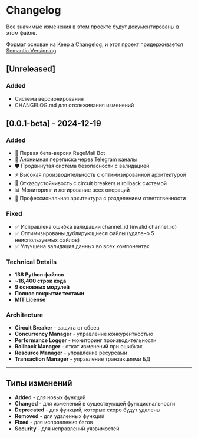 # Changelog

Все значимые изменения в этом проекте будут документированы в этом файле.

Формат основан на [Keep a Changelog](https://keepachangelog.com/ru/1.0.0/),
и этот проект придерживается [Semantic Versioning](https://semver.org/lang/ru/).

## [Unreleased]

### Added
- Система версионирования
- CHANGELOG.md для отслеживания изменений

## [0.0.1-beta] - 2024-12-19

### Added
- 🎉 Первая бета-версия RageMail Bot
- 📧 Анонимная переписка через Telegram каналы
- 🛡️ Продвинутая система безопасности с валидацией
- ⚡ Высокая производительность с оптимизированной архитектурой
- 🔄 Отказоустойчивость с circuit breakers и rollback системой
- 📊 Мониторинг и логирование всех операций
- 🎯 Профессиональная архитектура с разделением ответственности

### Fixed
- ✅ Исправлена ошибка валидации channel_id (invalid channel_id)
- ✅ Оптимизированы дублирующиеся файлы (удалено 5 неиспользуемых файлов)
- ✅ Улучшена валидация данных во всех компонентах

### Technical Details
- **138 Python файлов**
- **~16,400 строк кода**
- **9 основных модулей**
- **Полное покрытие тестами**
- **MIT License**

### Architecture
- **Circuit Breaker** - защита от сбоев
- **Concurrency Manager** - управление конкурентностью
- **Performance Logger** - мониторинг производительности
- **Rollback Manager** - откат изменений при ошибках
- **Resource Manager** - управление ресурсами
- **Transaction Manager** - управление транзакциями БД

---

## Типы изменений

- **Added** - для новых функций
- **Changed** - для изменений в существующей функциональности
- **Deprecated** - для функций, которые скоро будут удалены
- **Removed** - для удаленных функций
- **Fixed** - для исправления багов
- **Security** - для исправлений уязвимостей
